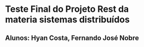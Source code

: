 # Teste Final do Projeto Rest da materia sistemas distribuídos

## Alunos: Hyan Costa, Fernando José Nobre
